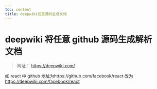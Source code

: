 ```yaml
---
toc: content
title: deepwiki任意源码生成文档
---
```


# deepwiki 将任意 github 源码生成解析文档

> 网址： https://deepwiki.com/

如 react 中 github 地址为https://github.com/facebook/react 改为 https://deepwiki.com/facebook/react

<ImagePreview src="/images/other/image14.jpg"></ImagePreview>
